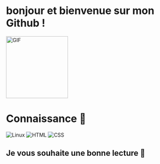 #  bonjour et bienvenue sur mon Github !
<img height="170px" alt="GIF" src="https://thumbs.gfycat.com/ComplexUnderstatedGuanaco-size_restricted.gif" />





# Connaissance 🤔

<img alt="Linux" src="https://img.shields.io/badge/Linux-FCC624?style=for-the-badge&logo=linux&logoColor=black"> <img alt="HTML" src="https://i.imgur.com/V9Y95DO_d.webp?maxwidth=760&fidelity=grand"> <img alt="CSS" src="https://i.imgur.com/C9Bif3O_d.webp?maxwidth=760&fidelity=grand">

<h2> Je vous souhaite une bonne lecture 📔 </h2>

